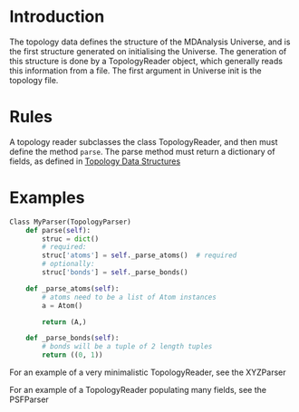 # Introduction #

The topology data defines the structure of the MDAnalysis Universe, and is the first structure generated on initialising the Universe.
The generation of this structure is done by a TopologyReader object, which generally reads this information from a file.  The first argument in Universe init is the topology file.

# Rules #

A topology reader subclasses the class TopologyReader, and then must define the method ``parse``.
The parse method must return a dictionary of fields, as defined in [Topology Data Structures](https://github.com/MDAnalysis/mdanalysis/wiki/TopologyDataStructures)

# Examples #

``` python
Class MyParser(TopologyParser)
    def parse(self):
        struc = dict()
        # required:
        struc['atoms'] = self._parse_atoms()  # required
        # optionally:
        struc['bonds'] = self._parse_bonds()

    def _parse_atoms(self):
        # atoms need to be a list of Atom instances
        a = Atom()

        return (A,)

    def _parse_bonds(self):
        # bonds will be a tuple of 2 length tuples
        return ((0, 1))


```

For an example of a very minimalistic TopologyReader, see the XYZParser

For an example of a TopologyReader populating many fields, see the PSFParser